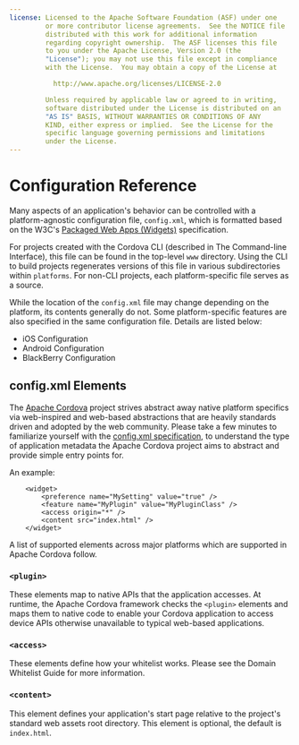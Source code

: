 ```yaml
---
license: Licensed to the Apache Software Foundation (ASF) under one
         or more contributor license agreements.  See the NOTICE file
         distributed with this work for additional information
         regarding copyright ownership.  The ASF licenses this file
         to you under the Apache License, Version 2.0 (the
         "License"); you may not use this file except in compliance
         with the License.  You may obtain a copy of the License at

           http://www.apache.org/licenses/LICENSE-2.0

         Unless required by applicable law or agreed to in writing,
         software distributed under the License is distributed on an
         "AS IS" BASIS, WITHOUT WARRANTIES OR CONDITIONS OF ANY
         KIND, either express or implied.  See the License for the
         specific language governing permissions and limitations
         under the License.
---
```


# Configuration Reference

Many aspects of an application's behavior can be controlled with a
platform-agnostic configuration file, `config.xml`, which is formatted
based on the W3C's
[Packaged Web Apps (Widgets)](http://www.w3.org/TR/widgets/)
specification.

For projects created with the Cordova CLI (described in The
Command-line Interface), this file can be found in the top-level `www`
directory.  Using the CLI to build projects regenerates versions of
this file in various subdirectories within `platforms`. For non-CLI
projects, each platform-specific file serves as a source.

While the location of the `config.xml` file may change depending on
the platform, its contents generally do not. Some platform-specific
features are also specified in the same configuration file. Details
are listed below:

- iOS Configuration
- Android Configuration
- BlackBerry Configuration

## config.xml Elements

The [Apache Cordova](http://cordova.io) project strives abstract away native platform specifics via web-inspired and web-based
abstractions that are heavily standards driven and adopted by the web community. Please take a few minutes to familiarize
yourself with the [config.xml specification](http://www.w3.org/TR/widgets/), to understand the type of application metadata the
Apache Cordova project aims to abstract and provide simple entry points for.

An example:

        <widget>
            <preference name="MySetting" value="true" />
            <feature name="MyPlugin" value="MyPluginClass" />
            <access origin="*" />
            <content src="index.html" />
        </widget>

A list of supported elements across major platforms which are supported in Apache Cordova follow.

### `<plugin>`

These elements map to native APIs that the application accesses. At
runtime, the Apache Cordova framework checks the `<plugin>` elements
and maps them to native code to enable your Cordova application to
access device APIs otherwise unavailable to typical web-based
applications.

### `<access>`

These elements define how your whitelist works. Please see the
Domain Whitelist Guide for more information.

### `<content>`

This element defines your application's start page relative to the
project's standard web assets root directory. This element is optional,
the default is `index.html`.
